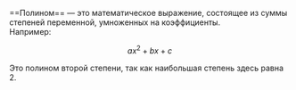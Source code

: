 ==Полином== — это математическое выражение, состоящее из суммы степеней переменной, умноженных на коэффициенты.  
Например:

$$
ax^2 + bx + c
$$

Это полином второй степени, так как наибольшая степень здесь равна 2.